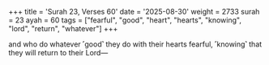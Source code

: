 +++
title = 'Surah 23, Verses 60'
date = '2025-08-30'
weight = 2733
surah = 23
ayah = 60
tags = ["fearful", "good", "heart", "hearts", "knowing", "lord", "return", "whatever"]
+++

and who do whatever ˹good˺ they do with their hearts fearful, ˹knowing˺ that they will return to their Lord—